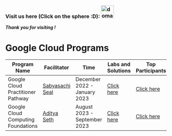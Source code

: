 
### Visit us here (Click on the sphere :D): <a href="https://gdsc.community.dev/techno-main-salt-lake-kolkata/"><img width="40" height="40" src="https://img.icons8.com/3d-fluency/94/domain.png" alt="domain"/></a>
  

 <p align="left"><i><b> Thank you for visiting !</i></p>




<h1 id="gccp-pathway">Google Cloud Programs</h1>
<table>
<thead>
<tr>
<th>Program Name</th>
<th>Facilitator</th>
<th>Time</th>
<th>Labs and Solutions</th>
<th>Top Participants</th>
</tr>
</thead>

<tbody>

<tr>
<td>Google Cloud Practitioner Pathway</td>
<td><a href="https://www.linkedin.com/in/sabyasachi-seal-4461711bb/">Sabyasachi Seal</a></td>
<td>December 2022 - January 2023</td>
<td><a href="./GCCP/GCCP.md">Click here</a></td>
<td><a href="./GCCP/Shout-out.md">Click here</a></td>
</tr>

<tr>
<td>Google Cloud Computing Foundations</td>
<td><a href="https://adityaseth.me/linkedin">Aditya Seth</a></td>
<td>August 2023 - September 2023</td>
<td><a href="./GCCF/GCCF.md">Click here</a></td>
<td><a href="./GCCF/Shout-out.md">Click here</a></td>
</tr>

</tbody>
</table>
